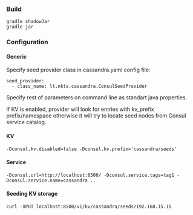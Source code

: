 ### Build

    gradle shadowJar
    gradle jar

### Configuration
#### Generic

Specify seed provider class in cassandra.yaml config file:

    seed_provider:
      - class_name: lt.nkts.cassandra.ConsulSeedProvider

Specify rest of parameters on command line as standart java properties.

If KV is enabled, provider will look for entries with kv_prefix prefix/namespace otherwise it will try to locate seed
nodes from Consul service catalog.

#### KV

    -Dconsul.kv.disabled=false -Dconsul.kv.prefix='cassandra/seeds'


#### Service


    -Dconsul.url=http://localhost:8500/ -Dconsul.service.tags=tag1 -Dconsul.service.name=cassandra ..

#### Seeding KV storage

    curl -XPUT localhost:8500/v1/kv/cassandra/seeds/192.168.15.15

